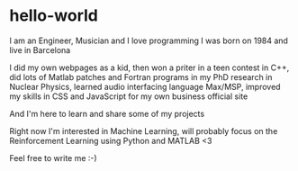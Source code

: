 # hello-world

I am an Engineer, Musician and I love programming
I was born on 1984 and live in Barcelona

I did my own webpages as a kid, 
then won a priter in a teen contest in C++,
did lots of Matlab patches and Fortran programs in my PhD research in Nuclear Physics, 
learned audio interfacing language Max/MSP,
improved my skills in CSS and JavaScript for my own business official site

And I'm here to learn and share some of my projects

Right now I'm interested in Machine Learning, will probably focus on the Reinforcement Learning using Python and MATLAB <3

Feel free to write me :-)
